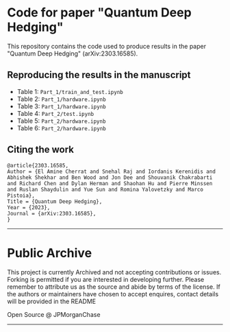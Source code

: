 # Code for paper "Quantum Deep Hedging"

This repository contains the code used to produce results in the paper "Quantum Deep Hedging" (arXiv:2303.16585).

## Reproducing the results in the manuscript

- Table 1:  `Part_1/train_and_test.ipynb`
- Table 2: `Part_1/hardware.ipynb`
- Table 3: `Part_1/hardware.ipynb`
- Table 4: `Part_2/test.ipynb`
- Table 5:  `Part_2/hardware.ipynb`
- Table 6: `Part_2/hardware.ipynb`

## Citing the work
```
@article{2303.16585,
Author = {El Amine Cherrat and Snehal Raj and Iordanis Kerenidis and Abhishek Shekhar and Ben Wood and Jon Dee and Shouvanik Chakrabarti and Richard Chen and Dylan Herman and Shaohan Hu and Pierre Minssen and Ruslan Shaydulin and Yue Sun and Romina Yalovetzky and Marco Pistoia},
Title = {Quantum Deep Hedging},
Year = {2023},
Journal = {arXiv:2303.16585},
}
```

----
# Public Archive

This project is currently Archived and not accepting contributions or issues. 
Forking is permitted if you are interested in developing further. Please remember to attribute us as the source and abide by terms of the license.
If the authors or maintainers have chosen to accept enquires, contact details will be provided in the README

Open Source @ JPMorganChase

----
